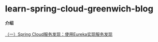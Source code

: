 # learn-spring-cloud-greenwich-blog

#### 介绍

[（一）Spring Cloud服务发现：使用Eureka实现服务发现](https://gitee.com/yuqihaha/learn-spring-cloud-greenwich-blog/blob/master/%EF%BC%88%E4%B8%80%EF%BC%89Spring%20Cloud%E6%9C%8D%E5%8A%A1%E5%8F%91%E7%8E%B0%EF%BC%9A%E4%BD%BF%E7%94%A8Eureka%E5%AE%9E%E7%8E%B0%E6%9C%8D%E5%8A%A1%E5%8F%91%E7%8E%B0.md)

